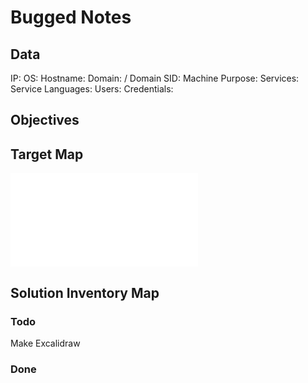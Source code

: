 # Bugged Notes

## Data 

IP: 
OS:
Hostname:
Domain:  / Domain SID:
Machine Purpose: 
Services:
Service Languages:
Users:
Credentials:

## Objectives

## Target Map

![](Bugged-map.excalidraw.md)

## Solution Inventory Map


### Todo 

Make Excalidraw

### Done
      

